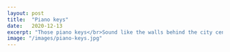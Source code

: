 ```yaml
---
layout: post
title:  "Piano keys"
date:   2020-12-13
excerpt: "Those piano keys</br>Sound like the walls behind the city centre"
image: "/images/piano-keys.jpg"
---
```

